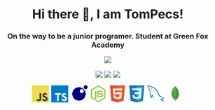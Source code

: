 <h1 align="center">Hi there 👋, I am TomPecs!</h1>
<h3 align="center">
    On the way to be a junior programer. Student at Green Fox Academy
</h3>

<p align="center">
<a href="https://github.com/TomPecs">
  <img height="180em" src="https://github-readme-stats-eight-theta.vercel.app/api?username=TomPecs&show_icons=true&theme=vue-dark&include_all_commits=true&count_private=true" />
</a>
</p>

<p align="center">
<img src="https://badges.pufler.dev/commits/all/Tompecs?label=Public+commits&style=flat-square&color=6875f5&logo=github"/>
<img src="https://badges.pufler.dev/repos/Tompecs?label=Public+repos&style=flat-square&color=6875f5&logo=github"/>
<img src="https://badges.pufler.dev/visits/TomPecs/Tompecs?style=flat-square&color=6875f5&logo=github"/>
</p>
 
<p align="center">
<img src="https://raw.githubusercontent.com/devicons/devicon/master/icons/javascript/javascript-original.svg" alt="javascript" width="40" height="40"/>
<img src="https://raw.githubusercontent.com/devicons/devicon/master/icons/typescript/typescript-original.svg" alt="php" width="40" height="40"/>
<img src="https://raw.githubusercontent.com/devicons/devicon/master/icons/lua/lua-original.svg" alt="lua" width="40" height="40"/>
<img src="https://raw.githubusercontent.com/devicons/devicon/master/icons/nodejs/nodejs-original.svg" alt="node" width="40" height="40"/>
<img src="https://raw.githubusercontent.com/devicons/devicon/master/icons/html5/html5-original.svg" alt="html5" width="40" height="40"/>
<img src="https://raw.githubusercontent.com/devicons/devicon/master/icons/css3/css3-original.svg" alt="css3" width="40" height="40"/>
<img src="https://raw.githubusercontent.com/devicons/devicon/master/icons/mysql/mysql-original.svg" alt="mysql" width="40" height="40"/>
<img src="https://raw.githubusercontent.com/devicons/devicon/master/icons/mongodb/mongodb-original.svg" alt="mysql" width="40" height="40"/>
</p>

<!--
**TomPecs/TomPecs** is a ✨ _special_ ✨ repository because its `README.md` (this file) appears on your GitHub profile.

Here are some ideas to get you started:

- 🔭 I’m currently working on ...
- 🌱 I’m currently learning ...
- 👯 I’m looking to collaborate on ...
- 🤔 I’m looking for help with ...
- 💬 Ask me about ...
- 📫 How to reach me: ...
- 😄 Pronouns: ...
- ⚡ Fun fact: ...
-->
